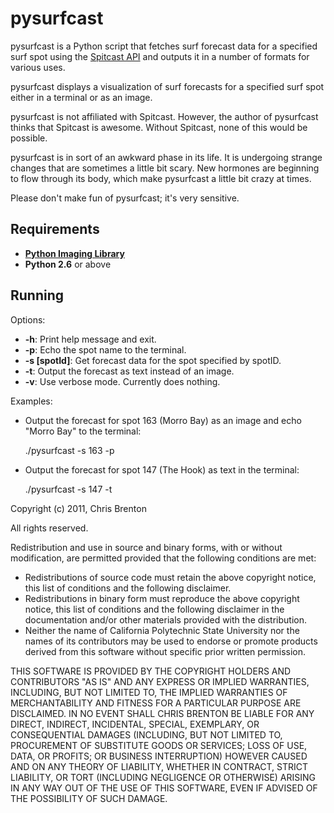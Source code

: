 # pysurfcast

pysurfcast is a Python script that fetches surf forecast data for a specified surf spot using the [Spitcast API](http://www.spitcast.com/api/docs/) and outputs it in a number of formats for various uses.

pysurfcast displays a visualization of surf forecasts for a specified surf spot either in a terminal or as an image.

pysurfcast is not affiliated with Spitcast. However, the author of pysurfcast thinks that Spitcast is awesome. Without Spitcast, none of this would be possible.

pysurfcast is in sort of an awkward phase in its life. It is undergoing strange changes that are sometimes a little bit scary. New hormones are beginning to flow through its body, which make pysurfcast a little bit crazy at times.

Please don't make fun of pysurfcast; it's very sensitive.

## Requirements
 * **[Python Imaging Library](http://www.pythonware.com/products/pil/)**
 * **Python 2.6** or above

## Running
Options:

 * **-h**: Print help message and exit.
 * **-p**: Echo the spot name to the terminal.
 * **-s [spotId]**: Get forecast data for the spot specified by spotID.
 * **-t**: Output the forecast as text instead of an image.
 * **-v**: Use verbose mode. Currently does nothing.

Examples:

 * Output the forecast for spot 163 (Morro Bay) as an image and echo "Morro Bay" to the terminal:

    ./pysurfcast -s 163 -p

 * Output the forecast for spot 147 (The Hook) as text in the terminal:

    ./pysurfcast -s 147 -t

Copyright (c) 2011, Chris Brenton

All rights reserved.

Redistribution and use in source and binary forms, with or without modification, are permitted provided that the following conditions are met:
 * Redistributions of source code must retain the above copyright notice, this list of conditions and the following disclaimer.
 * Redistributions in binary form must reproduce the above copyright notice, this list of conditions and the following disclaimer in the documentation and/or other materials provided with the distribution.
 * Neither the name of California Polytechnic State University nor the names of its contributors may be used to endorse or promote products derived from this software without specific prior written permission.

THIS SOFTWARE IS PROVIDED BY THE COPYRIGHT HOLDERS AND CONTRIBUTORS "AS IS" AND ANY EXPRESS OR IMPLIED WARRANTIES, INCLUDING, BUT NOT LIMITED TO, THE IMPLIED WARRANTIES OF MERCHANTABILITY AND FITNESS FOR A PARTICULAR PURPOSE ARE DISCLAIMED. IN NO EVENT SHALL CHRIS BRENTON BE LIABLE FOR ANY DIRECT, INDIRECT, INCIDENTAL, SPECIAL, EXEMPLARY, OR CONSEQUENTIAL DAMAGES (INCLUDING, BUT NOT LIMITED TO, PROCUREMENT OF SUBSTITUTE GOODS OR SERVICES; LOSS OF USE, DATA, OR PROFITS; OR BUSINESS INTERRUPTION) HOWEVER CAUSED AND ON ANY THEORY OF LIABILITY, WHETHER IN CONTRACT, STRICT LIABILITY, OR TORT (INCLUDING NEGLIGENCE OR OTHERWISE) ARISING IN ANY WAY OUT OF THE USE OF THIS SOFTWARE, EVEN IF ADVISED OF THE POSSIBILITY OF SUCH DAMAGE.
